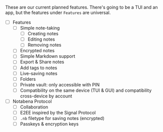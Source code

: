 These are our current planned features. There's going to be a TUI and an app, but the features under `Features` are universal.

- [ ] Features
  - [ ] Simple note-taking
    - [ ] Creating notes
    - [ ] Editing notes
    - [ ] Removing notes
  - [ ] Encrypted notes
  - [ ] Simple Markdown support
  - [ ] Export & Share notes
  - [ ] Add tags to notes
  - [ ] Live-saving notes
  - [ ] Folders
  - [ ] Private vault: only accessible with PIN
  - [ ] Compatibility on the same device (TUI & GUI) and compatibility cross-device by account
- [ ] Notabena Protocol
  	- [ ] Collaboration
  	- [ ] E2EE inspired by the Signal Protocol
  	- [ ] `.nb` filetype for saving notes (encrypted)
  	- [ ] Passkeys & encryption keys
